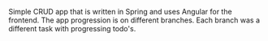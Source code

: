 Simple CRUD app that is written in Spring and uses Angular for the frontend.
The app progression is on different branches.
Each branch was a different task with progressing todo's.
